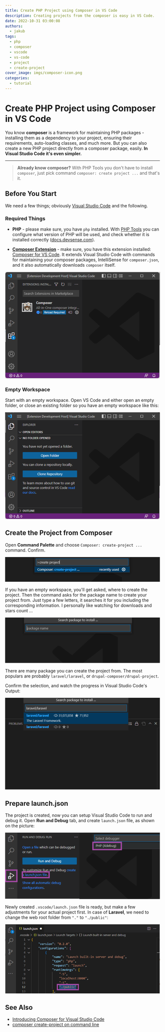 ```yaml
---
title: Create PHP Project using Composer in VS Code
description: Creating projects from the composer is easy in VS Code.
date: 2022-10-31 03:00:08
authors:
  - jakub
tags:
  - php
  - composer
  - vscode
  - vs-code
  - project
  - create-project
cover_image: imgs/composer-icon.png
categories:
  - tutorial
---
```


# Create PHP Project using Composer in VS Code

You know **composer** is a framework for maintaining PHP packages - installing them as a dependency to your project, ensuring their requirements, auto-loading classes, and much more. But you can also create a new PHP project directly from a composer package, easily. **In Visual Studio Code it's even simpler.**

<!-- more -->

---

> **Already know composer?** With PHP Tools you don't have to install `composer`, just pick command `composer: create project ...` and that's it.

## Before You Start

We need a few things; obviously [Visual Studio Code](https://code.visualstudio.com/download) and the following.

### Required Things

- **PHP** - please make sure, you have `php` installed. With [PHP Tools](https://marketplace.visualstudio.com/items?itemName=DEVSENSE.phptools-vscode) you can configure what version of PHP will be used, and check whether it is installed correctly ([docs.devsense.com](https://docs.devsense.com/vscode/php-version)).

- [**Composer Extension**](https://marketplace.visualstudio.com/items?itemName=DEVSENSE.composer-php-vscode) - make sure, you have this extension installed: [Composer for VS Code](https://marketplace.visualstudio.com/items?itemName=DEVSENSE.composer-php-vscode). It extends Visual Studio Code with commands for maintaining your composer packages, IntelliSense for `composer.json`, and it also automatically downloads `composer` itself.

![composer extension](imgs/vscode-extensions-composer.png)

### Empty Workspace

Start with an empty workspace. Open VS Code and either open an empty folder, or close an existing folder so you have an empty workspace like this:

![empty vscode workspace](imgs/vscode-empty-workspace.png)

## Create the Project from Composer

Open **Command Palette** and choose `Composer: create-project ...` command. Confirm.

![composer create project command](imgs/vscode-create-project-1.png)

If you have an empty workspace, you'll get asked, where to create the project. Then the command asks for the package name to create your project from. Just type a few letters, it searches it for you including the corresponding information. I personally like watching for downloads and stars count ...

![search composer package](imgs/vscode-create-project-search.gif)

There are many package you can create the project from. The most populars are probably `laravel/laravel`, or `drupal-composer/drupal-project`.

Confirm the selection, and watch the progress in Visual Studio Code's Output:

![composer create project task](imgs/vscode-create-project-task.gif)

## Prepare launch.json

The project is created, now you can setup Visual Studio Code to run and debug it. Open **Run and Debug** tab, and create `launch.json` file, as shown on the picture:

![create launch.json](imgs/vscode-create-launchjson.png)

Newly created `.vscode/launch.json` file is ready, but make a few adjustments for your actual project first. In case of **Laravel**, we need to change the web root folder from `"."` to `"./public"`:

![launch.json for Laravel](imgs/vscode-launchjson.png)

## See Also

- [Introducing Composer for Visual Studio Code](https://blog.devsense.com/2022/composer-for-vscode)
- [composer create-project on command line](https://getcomposer.org/doc/03-cli.md#create-project)


